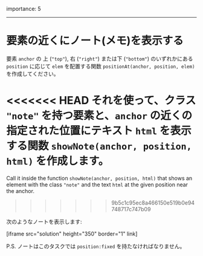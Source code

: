 importance: 5

---

# 要素の近くにノート(メモ)を表示する

要素 `anchor` の 上 (`"top"`), 右 (`"right"`) または下 (`"bottom"`) のいずれかにある `position` に応じて `elem` を配置する関数 `positionAt(anchor, position, elem)` を作成してください。

<<<<<<< HEAD
それを使って、クラス `"note"` を持つ要素と、`anchor` の近くの指定された位置にテキスト `html` を表示する関数 `showNote(anchor, position, html)` を作成します。
=======
Call it inside the function `showNote(anchor, position, html)` that shows an element with the class `"note"` and the text `html` at the given position near the anchor.
>>>>>>> 9b5c1c95ec8a466150e519b0e94748717c747b09

次のようなノートを表示します:

[iframe src="solution" height="350" border="1" link]

P.S. ノートはこのタスクでは `position:fixed` を持たなければなりません。
